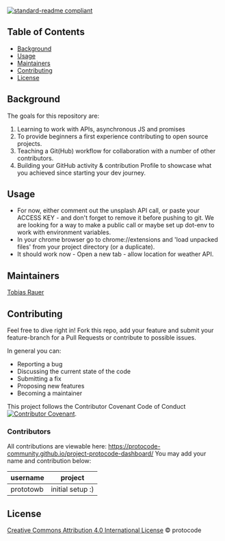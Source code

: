 [![standard-readme compliant](https://img.shields.io/badge/readme%20style-standard-brightgreen.svg?style=flat-square)](https://github.com/RichardLitt/standard-readme)

## Table of Contents
- [Background](#background)
- [Usage](#usage)
- [Maintainers](#maintainers)
- [Contributing](#contributing)
- [License](#license)

## Background
The goals for this repository are:

1. Learning to work with APIs, asynchronous JS and promises
2. To provide beginners a first experience contributing to open source projects.
3. Teaching a Git(Hub) workflow for collaboration with a number of other contributors.
4. Building your GitHub activity & contribution Profile to showcase what you achieved since starting your dev journey. 

## Usage
- For now, either comment out the unsplash API call, or paste your ACCESS KEY - and don't forget to remove it before pushing to git. We are looking for a way to make a public call or maybe set up dot-env to work with environment variables. 
- In your chrome browser go to chrome://extensions and 'load unpacked files' from your project directory (or a duplicate).
- It should work now - Open a new tab - allow location for weather API.

## Maintainers
[Tobias Rauer](https://github.com/prototowb)

## Contributing
Feel free to dive right in! Fork this repo, add your feature and submit your feature-branch for a Pull Requests or contribute to possible issues.

In general you can: 
- Reporting a bug
- Discussing the current state of the code
- Submitting a fix
- Proposing new features
- Becoming a maintainer

This project follows the Contributor Covenant Code of Conduct [![Contributor Covenant](https://img.shields.io/badge/Contributor%20Covenant-2.0-4baaaa.svg)](code_of_conduct.md).

### Contributors
All contributions are viewable here: https://protocode-community.github.io/project-protocode-dashboard/
You may add your name and contribution below:

|username|project|
|--------|-------|
|prototowb|initial setup :)|

## License
[Creative Commons Attribution 4.0 International License](https://creativecommons.org/licenses/by/4.0/) © protocode
